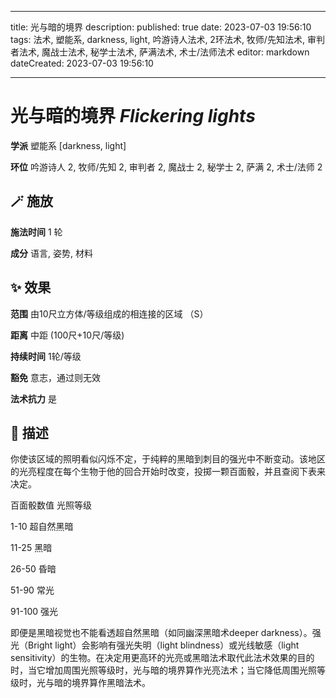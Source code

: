 
---
title: 光与暗的境界
description: 
published: true
date: 2023-07-03 19:56:10
tags: 法术, 塑能系, darkness, light, 吟游诗人法术, 2环法术, 牧师/先知法术, 审判者法术, 魔战士法术, 秘学士法术, 萨满法术, 术士/法师法术
editor: markdown
dateCreated: 2023-07-03 19:56:10

---

# **光与暗的境界** *Flickering lights*

**学派** 塑能系 \[darkness, light\] 

**环位** 吟游诗人 2, 牧师/先知 2, 审判者 2, 魔战士 2, 秘学士 2, 萨满 2, 术士/法师 2

## 🪄 施放

**施法时间** 1 轮

**成分** 语言, 姿势, 材料

## ✨ 效果  

**范围** 由10尺立方体/等级组成的相连接的区域 （S）

**距离** 中距 (100尺+10尺/等级)  

**持续时间** 1轮/等级 

**豁免** 意志，通过则无效

**法术抗力** 是

## 📖 描述

你使该区域的照明看似闪烁不定，于纯粹的黑暗到刺目的强光中不断变动。该地区的光亮程度在每个生物于他的回合开始时改变，投掷一颗百面骰，并且查阅下表来决定。

百面骰数值 光照等级

1-10 超自然黑暗

11-25 黑暗

26-50 昏暗

51-90 常光

91-100     强光

即便是黑暗视觉也不能看透超自然黑暗（如同幽深黑暗术deeper darkness）。强光（Bright light）会影响有强光失明（light blindness）或光线敏感（light sensitivity）的生物。在决定用更高环的光亮或黑暗法术取代此法术效果的目的时，当它增加周围光照等级时，光与暗的境界算作光亮法术；当它降低周围光照等级时，光与暗的境界算作黑暗法术。
    